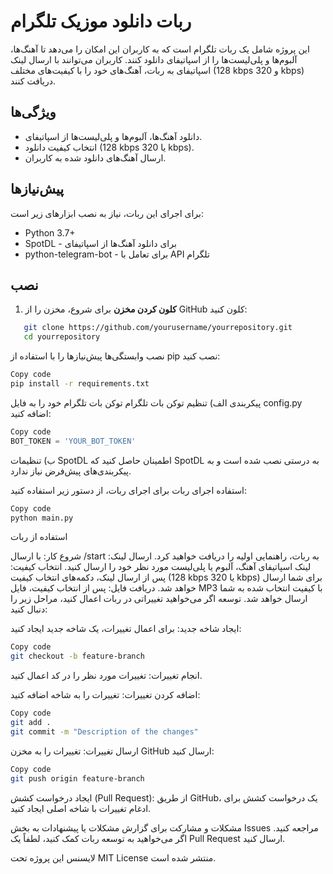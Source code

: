 # ربات دانلود موزیک تلگرام

این پروژه شامل یک ربات تلگرام است که به کاربران این امکان را می‌دهد تا آهنگ‌ها، آلبوم‌ها و پلی‌لیست‌ها را از اسپاتیفای دانلود کنند. کاربران می‌توانند با ارسال لینک اسپاتیفای به ربات، آهنگ‌های خود را با کیفیت‌های مختلف (128 kbps و 320 kbps) دریافت کنند.

## ویژگی‌ها
- دانلود آهنگ‌ها، آلبوم‌ها و پلی‌لیست‌ها از اسپاتیفای.
- انتخاب کیفیت دانلود (128 kbps یا 320 kbps).
- ارسال آهنگ‌های دانلود شده به کاربران.

## پیش‌نیازها
برای اجرای این ربات، نیاز به نصب ابزارهای زیر است:

- Python 3.7+
- SpotDL - برای دانلود آهنگ‌ها از اسپاتیفای
- python-telegram-bot - برای تعامل با API تلگرام

## نصب

1. **کلون کردن مخزن**
   برای شروع، مخزن را از GitHub کلون کنید:

```bash
   git clone https://github.com/yourusername/yourrepository.git
   cd yourrepository
```
نصب وابستگی‌ها
پیش‌نیازها را با استفاده از pip نصب کنید:

```bash
Copy code
pip install -r requirements.txt
```
پیکربندی
الف) تنظیم توکن بات تلگرام
توکن بات تلگرام خود را به فایل config.py اضافه کنید:

```python
Copy code
BOT_TOKEN = 'YOUR_BOT_TOKEN'
```
ب) تنظیمات SpotDL
اطمینان حاصل کنید که SpotDL به درستی نصب شده است و به پیکربندی‌های پیش‌فرض نیاز ندارد.

استفاده
اجرای ربات
برای اجرای ربات، از دستور زیر استفاده کنید:

```bash
Copy code
python main.py
```
استفاده از ربات

شروع کار: با ارسال /start به ربات، راهنمایی اولیه را دریافت خواهید کرد.
ارسال لینک: لینک اسپاتیفای آهنگ، آلبوم یا پلی‌لیست مورد نظر خود را ارسال کنید.
انتخاب کیفیت: پس از ارسال لینک، دکمه‌های انتخاب کیفیت (128 kbps یا 320 kbps) برای شما ارسال خواهد شد.
دریافت فایل: پس از انتخاب کیفیت، فایل MP3 با کیفیت انتخاب شده به شما ارسال خواهد شد.
توسعه
اگر می‌خواهید تغییراتی در ربات اعمال کنید، مراحل زیر را دنبال کنید:

ایجاد شاخه جدید: برای اعمال تغییرات، یک شاخه جدید ایجاد کنید:

```bash
Copy code
git checkout -b feature-branch
```
انجام تغییرات: تغییرات مورد نظر را در کد اعمال کنید.

اضافه کردن تغییرات: تغییرات را به شاخه اضافه کنید:

```bash
Copy code
git add .
git commit -m "Description of the changes"
```
ارسال تغییرات: تغییرات را به مخزن GitHub ارسال کنید:

```bash
Copy code
git push origin feature-branch
```
ایجاد درخواست کشش (Pull Request): از طریق GitHub، یک درخواست کشش برای ادغام تغییرات با شاخه اصلی ایجاد کنید.

مشکلات و مشارکت
برای گزارش مشکلات یا پیشنهادات به بخش Issues مراجعه کنید. اگر می‌خواهید به توسعه ربات کمک کنید، لطفاً یک Pull Request ارسال کنید.

لایسنس
این پروژه تحت MIT License منتشر شده است.
